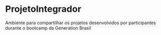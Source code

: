 # ProjetoIntegrador
Ambiente para compartilhar os projetos desenvolvidos por participantes durante o bootcamp da Generation Brasil
